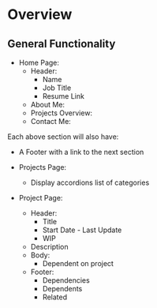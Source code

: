 # Overview

## General Functionality

* Home Page:
    * Header:
        * Name
        * Job Title
        * Resume Link
    * About Me:
    * Projects Overview:
    * Contact Me:

Each above section will also have:
* A Footer with a link to the next section

* Projects Page:
    * Display accordions list of categories
* Project Page:
    * Header:
        * Title
        * Start Date - Last Update
        * WIP
    * Description
    * Body:
        * Dependent on project
    * Footer:
        * Dependencies
        * Dependents
        * Related